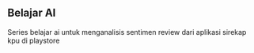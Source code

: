 ## Belajar AI

Series belajar ai untuk menganalisis sentimen review dari aplikasi sirekap kpu di playstore
